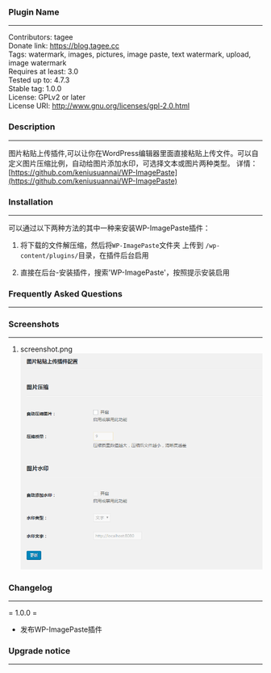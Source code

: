### Plugin Name

---
Contributors: tagee  
Donate link: https://blog.tagee.cc   
Tags: watermark, images, pictures, image paste, text watermark, upload, image watermark  
Requires at least: 3.0  
Tested up to: 4.7.3  
Stable tag: 1.0.0  
License: GPLv2 or later  
License URI: http://www.gnu.org/licenses/gpl-2.0.html


### Description

---
图片粘贴上传插件,可以让你在WordPress编辑器里面直接粘贴上传文件。可以自定义图片压缩比例，自动给图片添加水印，可选择文本或图片两种类型。
详情：[https://github.com/keniusuannai/WP-ImagePaste](https://github.com/keniusuannai/WP-ImagePaste)

### Installation

---
可以通过以下两种方法的其中一种来安装WP-ImagePaste插件：

1. 将下载的文件解压缩，然后将`WP-ImagePaste`文件夹 上传到 `/wp-content/plugins/`目录，在插件后台启用

2. 直接在后台-安装插件，搜索'WP-ImagePaste'，按照提示安装启用

### Frequently Asked Questions

---

### Screenshots

---
1. screenshot.png
![screenshot](https://github.com/keniusuannai/WP-ImagePaste/blob/master/screenshot.png)

### Changelog

---
= 1.0.0 =
* 发布WP-ImagePaste插件


### Upgrade notice

---